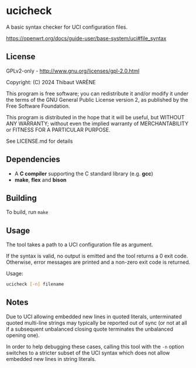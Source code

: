# ucicheck

A basic syntax checker for UCI configuration files.

https://openwrt.org/docs/guide-user/base-system/uci#file_syntax

## License

GPLv2-only - http://www.gnu.org/licenses/gpl-2.0.html

Copyright: (C) 2024 Thibaut VARÈNE

This program is free software; you can redistribute it and/or
modify it under the terms of the GNU General Public License version 2,
as published by the Free Software Foundation.

This program is distributed in the hope that it will be useful, but WITHOUT ANY WARRANTY;
without even the implied warranty of MERCHANTABILITY or FITNESS FOR A PARTICULAR PURPOSE.

See LICENSE.md for details

## Dependencies

 - A **C compiler** supporting the C standard library (e.g. **gcc**)
 - **make**, **flex** and **bison**
 
## Building

To build, run `make`

## Usage

The tool takes a path to a UCI configuration file as argument.

If the syntax is valid, no output is emitted and the tool returns a 0 exit code.
Otherwise, error messages are printed and a non-zero exit code is returned.

Usage:

```sh
ucicheck [-n] filename
````

## Notes

Due to UCI allowing embedded new lines in quoted literals,
unterminated quoted multi-line strings may typically be reported out of sync
(or not at all if a subsequent unbalanced closing quote terminates the unbalanced opening one).

In order to help debugging these cases, calling this tool with the `-n` option
switches to a stricter subset of the UCI syntax which does not allow embedded new lines in string literals.
